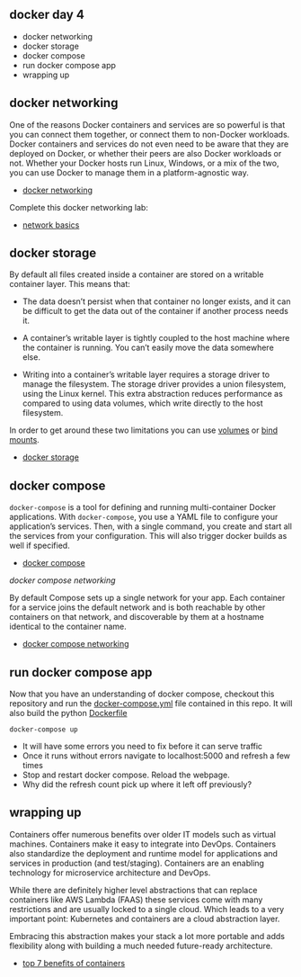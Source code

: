 docker day 4
------------

* docker networking
* docker storage
* docker compose
* run docker compose app
* wrapping up

docker networking
-----------------

One of the reasons Docker containers and services are so powerful is that you can connect them together, or connect them to non-Docker workloads. Docker containers and services do not even need to be aware that they are deployed on Docker, or whether their peers are also Docker workloads or not. Whether your Docker hosts run Linux, Windows, or a mix of the two, you can use Docker to manage them in a platform-agnostic way.

* [docker networking](https://docs.docker.com/network/)

Complete this docker networking lab:

* [network basics](https://github.com/docker/labs/blob/master/networking/A1-network-basics.md)

docker storage
--------------

By default all files created inside a container are stored on a writable container layer. This means that:

* The data doesn’t persist when that container no longer exists, and it can be difficult to get the data out of the container if another process needs it.

* A container’s writable layer is tightly coupled to the host machine where the container is running. You can’t easily move the data somewhere else.

* Writing into a container’s writable layer requires a storage driver to manage the filesystem. The storage driver provides a union filesystem, using the Linux kernel. This extra abstraction reduces performance as compared to using data volumes, which write directly to the host filesystem.

In order to get around these two limitations you can use [volumes](https://docs.docker.com/storage/volumes/) or [bind mounts](https://docs.docker.com/storage/bind-mounts/).


* [docker storage](https://docs.docker.com/storage/)

docker compose
--------------

`docker-compose` is a tool for defining and running multi-container Docker applications. With `docker-compose`, you use a YAML file to configure your application’s services. Then, with a single command, you create and start all the services from your configuration. This will also trigger docker builds as well if specified.

* [docker compose](https://docs.docker.com/compose/)

*docker compose networking*

By default Compose sets up a single network for your app. Each container for a service joins the default network and is both reachable by other containers on that network, and discoverable by them at a hostname identical to the container name.

* [docker compose networking](https://docs.docker.com/compose/networking/)

run docker compose app
----------------------

Now that you have an understanding of docker compose, checkout this repository and run the [docker-compose.yml](docker-compose.yml) file contained in this repo. It will also build the python [Dockerfile](Dockerfile)

    docker-compose up

* It will have some errors you need to fix before it can serve traffic
* Once it runs without errors navigate to localhost:5000 and refresh a few times
* Stop and restart docker compose. Reload the webpage.
* Why did the refresh count pick up where it left off previously?

wrapping up
-----------

Containers offer numerous benefits over older IT models such as virtual machines. Containers make it easy to integrate into DevOps. Containers also standardize the deployment and runtime model for applications and services in production (and test/staging). Containers are an enabling technology for microservice architecture and DevOps.

While there are definitely higher level abstractions that can replace containers like AWS Lambda (FAAS) these services come with many restrictions and are usually locked to a single cloud. Which leads to a very important point: Kubernetes and containers are a cloud abstraction layer.

Embracing this abstraction makes your stack a lot more portable and adds flexibility along with building a much needed future-ready architecture.

* [top 7 benefits of containers](https://blog.kumina.nl/2017/04/the-benefits-of-containers-and-container-technology/)




